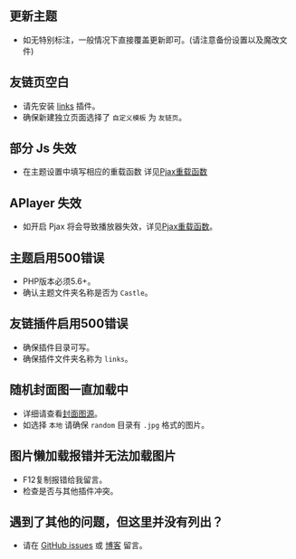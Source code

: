 ## 更新主题
- 如无特别标注，一般情况下直接覆盖更新即可。(请注意备份设置以及魔改文件)

## 友链页空白
- 请先安装 [links](http://www.imhan.com/archives/typecho_links_20141214/) 插件。
- 确保新建独立页面选择了 `自定义模板` 为 `友链页`。

## 部分 Js 失效
- 在主题设置中填写相应的重载函数 详见[Pjax重载函数](pjax-reload)

## APlayer 失效
- 如开启 Pjax 将会导致播放器失效，详见[Pjax重载函数](pjax-reload)。

## 主题启用500错误
- PHP版本必须5.6+。
- 确认主题文件夹名称是否为 `Castle`。

## 友链插件启用500错误
- 确保插件目录可写。
- 确保插件文件夹名称为 `links`。

## 随机封面图一直加载中
- 详细请查看[封面图源](rand-cover)。
- 如选择 `本地` 请确保 `random` 目录有 `.jpg` 格式的图片。

## 图片懒加载报错并无法加载图片
- F12复制报错给我留言。
- 检查是否与其他插件冲突。

## 遇到了其他的问题，但这里并没有列出？
- 请在 [GitHub issues](https://github.com/ohmyga233/castle-Typecho-Theme/issues) 或 [博客](https://ohmyga.cn/p/61.html) 留言。